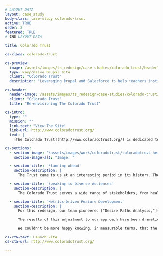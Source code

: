 ```yaml
---
# LAYOUT DATA
layout: case_study
body-class: case-study colorado-trust
active: TRUE
order: 2
featured: TRUE
# END LAYOUT DATA

title: Colorado Trust

cs-class: colorado-trust

cs-preview:
  image: /assets/images/ts_redesign/case-studies/colorado-trust/header1.jpg
  type: Responsive Drupal Site
  client: "Colorado Trust"
  description: "Leveraging Drupal and Salesforce to help teachers instill intellectual vigor and curiosity in the world’s secondary school students."

cs-header:
  header-image: /assets/images/ts_redesign/case-studies/colorado-trust/header1.jpg
  client: "Colorado Trust"
  title: "Re-envisioning The Colorado Trust"

cs-intro:
  type: ""
  mission: ""
  link-text: "View The Site"
  link-url: http://www.coloradotrust.org/
  text: |
    [The Colorado Trust](http://www.coloradotrust.org/) is dedicated to ending health inequalities that affect racial, ethnic, low-income, and other vulnerable populations. The Trust came to us looking to communicate more effectively across geographic, socioeconomic, and technological divides.

cs-sections:
  - section-image: "/assets/images/work/coloradotrust/coloradotrust-hero.jpg"
    section-image-alt: "Image: "

  - section-title: "Planning Ahead"
    section-description: |
      The Trust came to us at an interesting period in its history. They were just kicking off an innovative, and fundamental, change in their funding model and organizational structure. Consequently, we needed to pay close attention in thinking through information architecture to make sure that we were _future proofing_ the new website.

  - section-title: "Speaking to Diverse Audiences"
    section-description: |
      The Colorado Trust serves a wide range of stakeholders, from health care policy experts in Denver to grassroots community organizers in small mountain towns on the Western Slope. In designing the site, we had to find the right balance of open, inviting content layouts that would attract new audiences with the robust search interface that policy researchers need.

  - section-title: "Metrics-Driven Feature Development"
    section-description: |
      For this redesign, our team pioneered ["Desire Paths Analysis,"](/blog/category/desire-paths/) as part of a larger rethinking of how we approach requirements gathering and discovery. In 2014, we shifted our discovery process to focus on __measurement__ with the mantra: "If you can't measure the impact of changing something on your website, don't do it."

      The results of this adjustment to our approach have been dramatic, and overwhelmingly positive in the case of this website redesign. In the months following The Colorado Trust's website relaunch, overall page views on the site increased by 53% over the same period the previous year. The site's bounce rate dropped by 11%, and the duration of site visits increased by 76%. The results of this redesign were even more stunning with respect to mobile traffic, where session duration increased by 111%.

      We couldn't be more happy knowing, in measurable terms, that the UX improvements we suggested for the site have had such an impact. Of course, the fact that we were able to drop the average page load time by 41% has helped the site as well. Overall, we are incredibly proud of our team's collaboration on this project with the Trust's communications team. We encourage you to experience [The Colorado Trust's new site](http://www.coloradotrust.org) for yourself.

cs-cta-text: Launch Site
cs-cta-url: http://www.coloradotrust.org/

---
```

